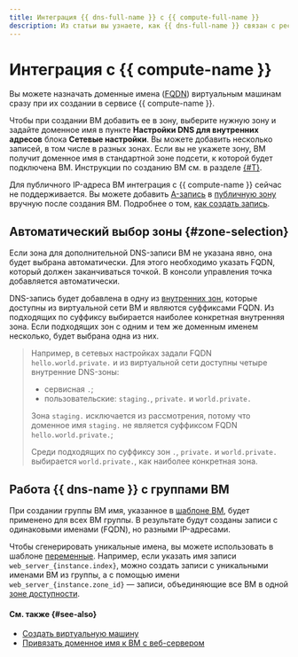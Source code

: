 ```yaml
---
title: Интеграция {{ dns-full-name }} с {{ compute-full-name }}
description: Из статьи вы узнаете, как {{ dns-full-name }} связан с ресурсами {{ compute-full-name }}.
---
```


# Интеграция с {{ compute-name }}

Вы можете назначать доменные имена ([FQDN](../../compute/concepts/network.md#hostname)) виртуальным машинам сразу при их создании в сервисе {{ compute-name }}.

Чтобы при создании ВМ добавить ее в зону, выберите нужную зону и задайте доменное имя в пункте **Настройки DNS для внутренних адресов** блока **Сетевые настройки**. Вы можете добавить несколько записей, в том числе в разных зонах. Если вы не укажете зону, ВМ получит доменное имя в стандартной зоне подсети, к которой будет подключена ВМ. Инструкции по созданию ВМ см. в разделе [{#T}](../../compute/operations/vm-create/create-linux-vm.md).

Для публичного IP-адреса ВМ интеграция с {{ compute-name }} сейчас не поддерживается. Вы можете добавить [A-запись](resource-record.md#a) в [публичную зону](dns-zone.md#public-zones) вручную после создания ВМ. Подробнее о том, [как создать запись](../operations/resource-record-create.md).

## Автоматический выбор зоны {#zone-selection}

Если зона для дополнительной DNS-записи ВМ не указана явно, она будет выбрана автоматически. Для этого необходимо указать FQDN, который должен заканчиваться точкой. В консоли управления точка добавляется автоматически.

DNS-запись будет добавлена в одну из [внутренних зон](dns-zone.md#private-zones), которые доступны из виртуальной сети ВМ и являются суффиксами FQDN. Из подходящих по суффиксу выбирается наиболее конкретная внутренняя зона. Если подходящих зон с одним и тем же доменным именем несколько, будет выбрана одна из них.

> Например, в сетевых настройках задали FQDN `hello.world.private.` и из виртуальной сети доступны четыре внутренние DNS-зоны:
>
> * сервисная `.`;
> * пользовательские: `staging.`, `private.` и `world.private.`
>
> Зона `staging.` исключается из рассмотрения, потому что доменное имя `staging.` не является суффиксом FQDN `hello.world.private.`;
>
> Среди подходящих по суффиксу зон `.`, `private.` и `world.private.` выбирается `world.private.`, как наиболее конкретная зона.

## Работа {{ dns-name }} с группами ВМ

При создании группы ВМ имя, указанное в [шаблоне ВМ](../../compute/concepts/instance-groups/instance-template.md), будет применено для всех ВМ группы. В результате будут созданы записи с одинаковыми именами (FQDN), но разными IP-адресами. 

Чтобы сгенерировать уникальные имена, вы можете использовать в шаблоне [переменные](../../compute/concepts/instance-groups/variables-in-the-template.md). Например, если указать имя записи `web_server_{instance.index}`, можно создать записи с уникальными именами ВМ из группы, а с помощью имени `web_server_{instance.zone_id}` — записи, объединяющие все ВМ в одной [зоне доступности](../../overview/concepts/geo-scope.md).

#### См. также {#see-also}

* [Создать виртуальную машину](../../compute/operations/index.md)
* [Привязать доменное имя к ВМ с веб-сервером](../tutorials/bind-domain-vm.md)
